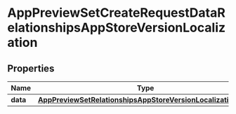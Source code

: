 

# AppPreviewSetCreateRequestDataRelationshipsAppStoreVersionLocalization


## Properties

| Name | Type | Description | Notes |
|------------ | ------------- | ------------- | -------------|
|**data** | [**AppPreviewSetRelationshipsAppStoreVersionLocalizationData**](AppPreviewSetRelationshipsAppStoreVersionLocalizationData.md) |  |  [optional] |



